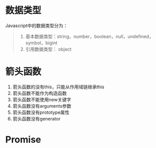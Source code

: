 # 数据类型
Javascript中的数据类型分为：
> 1. 基本数据类型：string，number，boolean，null，undefined，symbol，bigint
> 2. 引用数据类型： object

# 箭头函数
1. 箭头函数的没有this，只能从作用域链继承this
2. 箭头函数不能作为构造函数
3. 箭头函数不能使用new关键字
4. 箭头函数没有arguments参数
5. 箭头函数没有prototype属性
6. 箭头函数没有generator

# Promise
